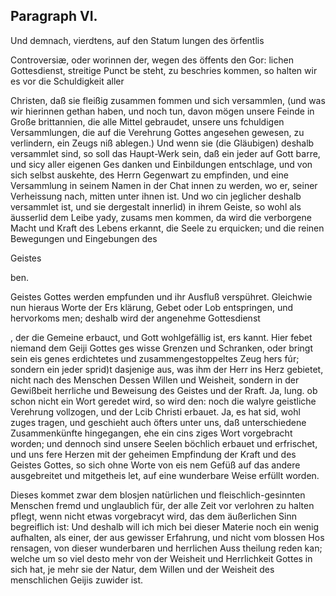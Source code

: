 

<!-- Seite 488 -->
Paragraph VI.
-------------

Und demnach, vierdtens, auf den Statum lungen des örfentlis

Controversiæ, oder worinnen der, wegen des öffents den Gor: lichen Gottesdienst, streitige Punct be steht, zu beschries kommen, so halten wir es vor die Schuldigkeit aller

Christen, daß sie fleißig zusammen fommen und sich versammlen, (und was wir hierinnen gethan haben, und noch tun, davon mögen unsere Feinde in Große brittannien, die alle Mittel gebraudet, unsere uns fchuldigen Versammlungen, die auf die Verehrung Gottes angesehen gewesen, zu verlindern, ein Zeugs niß ablegen.) Und wenn sie (die Gläubigen) deshalb versammlet sind, so soll das Haupt-Werk sein, daß ein jeder auf Gott barre, und sicy aller eigenen Ges danken und Einbildungen entschlage, und von sich selbst auskehte, des Herrn Gegenwart zu empfinden, und eine Versammlung in seinem Namen in der Chat innen zu werden, wo er, seiner Verheissung nach, mitten unter ihnen ist. Und wo cin jeglicher deshalb versammlet ist, und sie dergestalt innerlid) in ihrem Geiste, so wohl als äusserlid dem Leibe yady, zusams men kommen, da wird die verborgene Macht und Kraft des Lebens erkannt, die Seele zu erquicken; und die reinen Bewegungen und Eingebungen des

Geistes

ben.
<!-- Seite 489 -->
Geistes Gottes werden empfunden und ihr Ausfluß verspühret. Gleichwie nun hieraus Worte der Ers klärung, Gebet oder Lob entspringen, und hervorkoms men; deshalb wird der angenehme Gottesdienst

, der die Gemeine erbauct, und Gott wohlgefällig ist, ers kannt. Hier febet niemand dem Geiji Gottes ges wisse Grenzen und Schranken, oder bringt sein eis genes erdichtetes und zusammengestoppeltes Zeug hers fúr; sondern ein jeder sprid)t dasjenige aus, was ihm der Herr ins Herz gebietet, nicht nach des Menschen Dessen Willen und Weisheit, sondern in der Gewißbeit herrliche und Beweisung des Geistes und der Rraft. Ja, lung. ob schon nicht ein Wort geredet wird, so wird den: noch die walyre geistliche Verehrung vollzogen, und der Lcib Christi erbauet. Ja, es hat sid, wohl zuges tragen, und geschieht auch öfters unter uns, daß unterschiedene Zusammenkünfte hingegangen, ehe ein cins ziges Wort vorgebracht worden; und dennoch sind unsere Seelen böchlich erbauet und erfrischet, und uns fere Herzen mit der geheimen Empfindung der Kraft und des Geistes Gottes, so sich ohne Worte von eis nem Gefüß auf das andere ausgebreitet und mitgetheis let, auf eine wunderbare Weise erfüllt worden.

Dieses kommet zwar dem blosjen natürlichen und fleischlich-gesinnten Menschen fremd und unglaublich für, der alle Zeit vor verlohren zu halten pflegt, wenn nicht etwas vorgebracyt wird, das dem äußerlichen Sinn begreiflich ist: Und deshalb
 will ich mich bei dieser Materie noch ein wenig aufhalten, als einer, der aus gewisser Erfahrung, und nicht vom blossen Hos rensagen, von dieser wunderbaren und herrlichen Auss theilung reden kan; welche um so viel desto mehr von der Weisheit und Herrlichkeit Gottes in sich hat, je mehr sie der Natur, dem Willen und der Weisheit des menschlichen Geijis zuwider ist.

